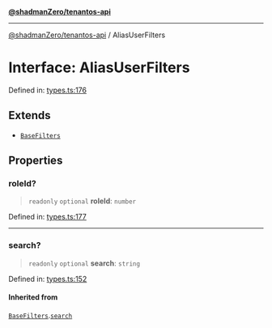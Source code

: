 [**@shadmanZero/tenantos-api**](../README.md)

***

[@shadmanZero/tenantos-api](../globals.md) / AliasUserFilters

# Interface: AliasUserFilters

Defined in: [types.ts:176](https://github.com/shadmanZero/tenantos-api/blob/507575e6d82ab5e3b8a10f708778a3645f250cd6/src/types.ts#L176)

## Extends

- [`BaseFilters`](BaseFilters.md)

## Properties

### roleId?

> `readonly` `optional` **roleId**: `number`

Defined in: [types.ts:177](https://github.com/shadmanZero/tenantos-api/blob/507575e6d82ab5e3b8a10f708778a3645f250cd6/src/types.ts#L177)

***

### search?

> `readonly` `optional` **search**: `string`

Defined in: [types.ts:152](https://github.com/shadmanZero/tenantos-api/blob/507575e6d82ab5e3b8a10f708778a3645f250cd6/src/types.ts#L152)

#### Inherited from

[`BaseFilters`](BaseFilters.md).[`search`](BaseFilters.md#search)
